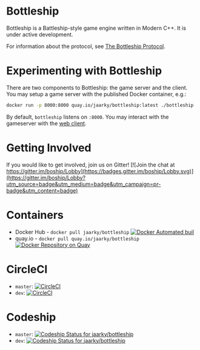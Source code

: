 Bottleship
==

Bottleship is a Battleship-style game engine written in Modern C++. It is under active development.

For information about the protocol, see [The Bottleship Protocol](https://github.com/jaarky/bottleship/wiki/The-Bottleship-Protocol).

Experimenting with Bottleship
==

There are two components to Bottleship: the game server and the client. You may setup a game server with the published
Docker container, e.g.:

```sh
docker run -p 8000:8000 quay.io/jaarky/bottleship:latest ./bottleship
```

By default, `bottleship` listens on `:8000`. You may interact with the gameserver with the [web client](http://htmlpreview.github.io/?https://raw.githubusercontent.com/jaarky/bottleship/master/web/web-client.html).

Getting Involved
==

If you would like to get involved, join us on Gitter! [![Join the chat at https://gitter.im/boship/Lobby](https://badges.gitter.im/boship/Lobby.svg)](https://gitter.im/boship/Lobby?utm_source=badge&utm_medium=badge&utm_campaign=pr-badge&utm_content=badge)

Containers
==
* Docker Hub - `docker pull jaarky/bottleship` [![Docker Automated buil](https://img.shields.io/docker/automated/jaarky/bottleship.svg)](https://hub.docker.com/r/jaarky/bottleship/)
* quay.io - `docker pull quay.io/jaarky/bottleship` [![Docker Repository on Quay](https://quay.io/repository/jaarky/bottleship/status "Docker Repository on Quay")](https://quay.io/repository/jaarky/bottleship)

CircleCI
==

* `master`: [![CircleCI](https://circleci.com/gh/jaarky/bottleship/tree/master.svg?style=svg)](https://circleci.com/gh/jaarky/bottleship/tree/master)
* `dev`: [![CircleCI](https://circleci.com/gh/jaarky/bottleship/tree/dev.svg?style=svg)](https://circleci.com/gh/jaarky/bottleship/tree/dev)

Codeship
==

* `master`: [ ![Codeship Status for jaarky/bottleship](https://app.codeship.com/projects/e831eb40-b10a-0134-101a-1a4c0cdb2aa0/status?branch=master)](https://app.codeship.com/projects/193212)
* `dev`: [ ![Codeship Status for jaarky/bottleship](https://app.codeship.com/projects/e831eb40-b10a-0134-101a-1a4c0cdb2aa0/status?branch=dev)](https://app.codeship.com/projects/193212)